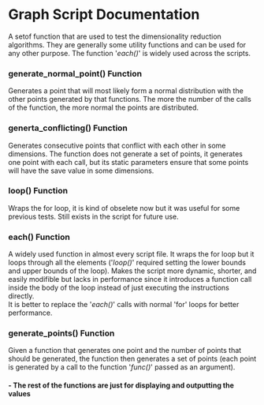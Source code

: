# Graph Script Documentation

A setof function that are used to test the dimensionality reduction algorithms. They are generally some utility functions and can be used for any other purpose. The function '*each()*' is widely used across the scripts.

### generate_normal_point() Function
Generates a point that will most likely form a normal distribution with the other points generated by that functions. The more the number of the calls of the function, the more normal the points are distributed.

### generta_conflicting() Function
Generates consecutive points that conflict with each other in some dimensions. The function does not generate a set of points, it generates one point with each call, but its static parameters ensure that some points will have the save value in some dimensions.

### loop() Function
Wraps the for loop, it is kind of obselete now but it was useful for some previous tests. Still exists in the script for future use.

### each() Function
A widely used function in almost every script file. It wraps the for loop but it loops through all the elements ('*loop()*' required setting the lower bounds and upper bounds of the loop). Makes the script more dynamic, shorter, and easily modifible but lacks in performance since it introduces a function call inside the body of the loop instead of just executing the instructions directly.  
It is better to replace the '*each()*' calls with normal 'for' loops for better performance.

### generate_points() Function
Given a function that generates one point and the number of points that should be generated, the function then generates a set of points (each point is generated by a call to the function '*func()*' passed as an argument).

#### - The rest of the functions are just for displaying and outputting the values
